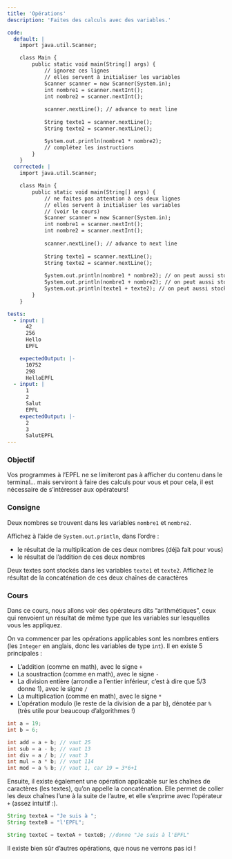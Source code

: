 ```yaml
---
title: 'Opérations'
description: 'Faites des calculs avec des variables.'

code:
  default: |
    import java.util.Scanner;

    class Main {
        public static void main(String[] args) {
            // ignorez ces lignes
            // elles servent à initialiser les variables
            Scanner scanner = new Scanner(System.in);
            int nombre1 = scanner.nextInt();
            int nombre2 = scanner.nextInt();
            
            scanner.nextLine(); // advance to next line
            
            String texte1 = scanner.nextLine();
            String texte2 = scanner.nextLine();

            System.out.println(nombre1 * nombre2);
            // complétez les instructions
        }
    }
  corrected: |
    import java.util.Scanner;

    class Main {
        public static void main(String[] args) {
            // ne faites pas attention à ces deux lignes
            // elles servent à initialiser les variables
            // (voir le cours)
            Scanner scanner = new Scanner(System.in);
            int nombre1 = scanner.nextInt();
            int nombre2 = scanner.nextInt();
            
            scanner.nextLine(); // advance to next line
            
            String texte1 = scanner.nextLine();
            String texte2 = scanner.nextLine();
            
            System.out.println(nombre1 * nombre2); // on peut aussi stocker le résultat dans une variable intermédiaire
            System.out.println(nombre1 + nombre2); // on peut aussi stocker le résultat dans une variable intermédiaire
            System.out.println(texte1 + texte2); // on peut aussi stocker le résultat dans une variable intermédiaire
        }
    }

tests:
  - input: |
      42
      256
      Hello
      EPFL

    expectedOutput: |-
      10752
      298
      HelloEPFL
  - input: |
      1
      2
      Salut
      EPFL
    expectedOutput: |-
      2
      3
      SalutEPFL
---
```


### Objectif

Vos programmes à l’EPFL ne se limiteront pas à afficher du contenu dans le terminal… mais serviront à faire des calculs pour vous et pour cela, il est nécessaire de s’intéresser aux opérateurs!

### Consigne

Deux nombres se trouvent dans les variables `nombre1` et `nombre2`.

Affichez à l’aide de `System.out.println`, dans l’ordre :

- le résultat de la multiplication de ces deux nombres (déjà fait pour vous)
- le résultat de l’addition de ces deux nombres

Deux textes sont stockés dans les variables `texte1` et `texte2`.
Affichez le résultat de la concaténation de ces deux chaînes de caractères

### Cours

Dans ce cours, nous allons voir des opérateurs dits “arithmétiques”, ceux qui renvoient un résultat de même type que les variables sur lesquelles vous les appliquez.

On va commencer par les opérations applicables sont les nombres entiers (les `Integer` en anglais, donc les variables de type `int`). Il en existe 5 principales :

- L’addition (comme en math), avec le signe `+`
- La soustraction (comme en math), avec le signe `-`
- La division entière (arrondie a l’entier inférieur, c’est à dire que 5/3 donne 1), avec le signe `/`
- La multiplication (comme en math), avec le signe `*`
- L’opération modulo (le reste de la division de a par b), dénotée par `%` (très utile pour beaucoup d’algorithmes !)

```java
int a = 19;
int b = 6;

int add = a + b; // vaut 25
int sub = a - b; // vaut 13
int div = a / b; // vaut 3
int mul = a * b; // vaut 114
int mod = a % b; // vaut 1, car 19 = 3*6+1
```

Ensuite, il existe également une opération applicable sur les chaînes de caractères (les textes), qu’on appelle la concaténation. Elle permet de coller les deux chaînes l’une à la suite de l’autre, et elle s’exprime avec l’opérateur `+` (assez intuitif :).

```java
String texteA = "Je suis à ";
String texteB = "l'EPFL";

String texteC = texteA + texteB; //donne "Je suis à l'EPFL"
```

Il existe bien sûr d’autres opérations, que nous ne verrons pas ici !
